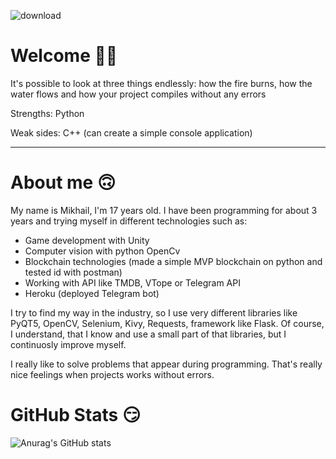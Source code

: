 ![download](https://user-images.githubusercontent.com/56272277/157290984-30440e94-5fdf-47b7-bb71-fef224bfeea7.png)

# Welcome :raising_hand_man:
It's possible to look at three things endlessly: how the fire burns, how the water flows and how your project compiles without any errors

Strengths: Python

Weak sides: C++ (can create a simple console application)

____

# About me  :upside_down_face:
My name is Mikhail, I'm 17 years old. I have been programming for about 3 years and trying myself in different technologies such as:
- Game development with Unity
- Computer vision with python OpenCv
- Blockchain technologies (made a simple MVP blockchain on python and tested id with postman)
- Working with API like TMDB, VTope or Telegram API
- Heroku (deployed Telegram bot)

I try to find my way in the industry, so I use very different libraries like PyQT5, OpenCV, Selenium, Kivy, Requests, framework like Flask. Of course, I understand, that I know and use a small part of that libraries, but I continuosly improve myself.

I really like to solve problems that appear during programming. That's really nice feelings when projects works without errors.

# GitHub Stats :smirk:
![Anurag's GitHub stats](https://github-readme-stats.vercel.app/api?username=MikhailShurov&theme=outrun&show_icons=true)


